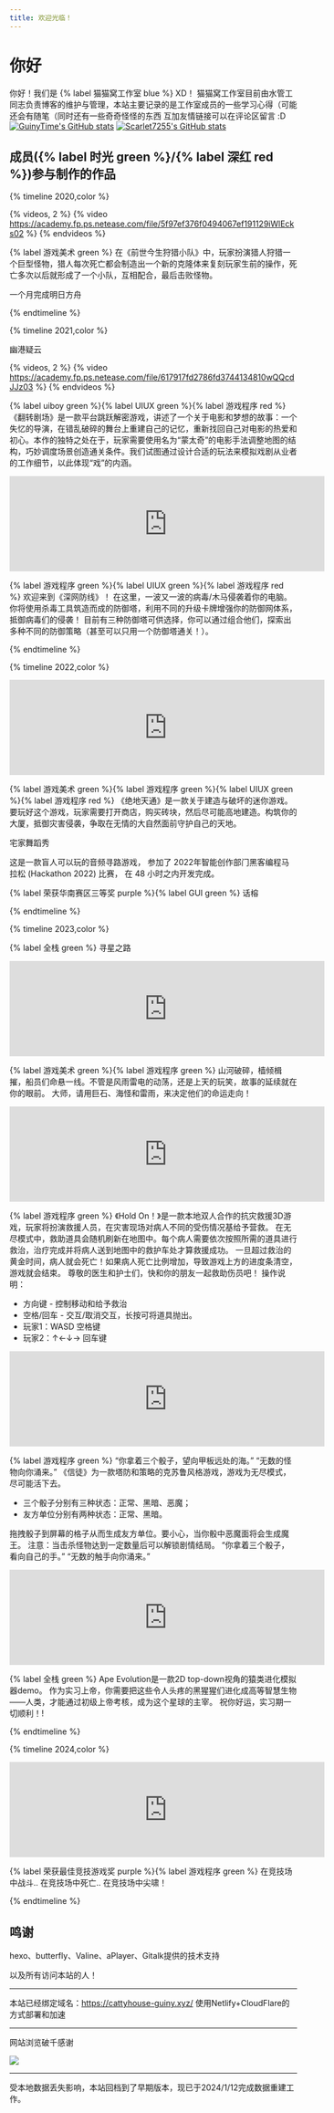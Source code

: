 ```yaml
---
title: 欢迎光临！
---
```

# 你好
你好！我们是 {% label 猫猫窝工作室 blue %} XD！
猫猫窝工作室目前由水管工同志负责博客的维护与管理，本站主要记录的是工作室成员的一些学习心得（可能还会有随笔（同时还有一些奇奇怪怪的东西
互加友情链接可以在评论区留言 :D
[![GuinyTime's GitHub stats](https://github-readme-stats.vercel.app/api?username=Guiny-Time)](https://github.com/Guiny-Time/github-readme-stats)
[![Scarlet7255's GitHub stats](https://github-readme-stats.vercel.app/api?username=Scarlet7255)](https://github.com/Scarlet7255/github-readme-stats)

##  成员({% label 时光 green %}/{% label 深红 red %})参与制作的作品

{% timeline 2020,color %}
<!-- timeline 2020网易游戏高校MINI-GAME挑战赛 -->
{% videos, 2 %}
{% video https://academy.fp.ps.netease.com/file/5f97ef376f0494067ef191129iWlEcks02 %}
{% endvideos %}

{% label 游戏美术 green %}
在《前世今生狩猎小队》中，玩家扮演猎人狩猎一个巨型怪物，猎人每次死亡都会制造出一个新的克隆体来复刻玩家生前的操作，死亡多次以后就形成了一个小队，互相配合，最后击败怪物。
<!-- endtimeline -->

<!-- timeline 西二在线第四轮考核 -->
一个月完成明日方舟
<!-- endtimeline -->
{% endtimeline %}


{% timeline 2021,color %}
<!-- timeline 西二在线第五轮考核 -->
幽港疑云
<!-- endtimeline -->

<!-- timeline 2021网易游戏高校MINI-GAME挑战赛 -->
{% videos, 2 %}
{% video https://academy.fp.ps.netease.com/file/617917fd2786fd3744134810wQQcdJJz03 %}
{% endvideos %}

{% label uiboy green %}{% label UIUX green %}{% label 游戏程序 red %}
《翻转剧场》是一款平台跳跃解密游戏，讲述了一个关于电影和梦想的故事：一个失忆的导演，在错乱破碎的舞台上重建自己的记忆，重新找回自己对电影的热爱和初心。本作的独特之处在于，玩家需要使用名为“蒙太奇”的电影手法调整地图的结构，巧妙调度场景创造通关条件。我们试图通过设计合适的玩法来模拟戏剧从业者的工作细节，以此体现“戏”的内涵。
<!-- endtimeline -->

<!-- timeline 西二在线第六轮考核 -->
<iframe frameborder="0" src="https://itch.io/embed/1343140" width="552" height="167"><a href="https://guinytime.itch.io/deep-web-defineline">Deep Web Defineline(深网防线) by Guinyの时光</a></iframe>

{% label 游戏程序 green %}{% label UIUX green %}{% label 游戏程序 red %}
欢迎来到《深网防线》！
在这里，一波又一波的病毒/木马侵袭着你的电脑。你将使用杀毒工具筑造而成的防御塔，利用不同的升级卡牌增强你的防御网体系，抵御病毒们的侵袭！
目前有三种防御塔可供选择，你可以通过组合他们，探索出多种不同的防御策略（甚至可以只用一个防御塔通关！）。
<!-- endtimeline -->
{% endtimeline %}


{% timeline 2022,color %}
<!-- timeline Ludum Dare 49 -->
<iframe frameborder="0" src="https://itch.io/embed/1224635" width="552" height="167"><a href="https://guinytime.itch.io/babel-blocks">Babel Blocks(绝地天通) by Guinyの时光</a></iframe>

{% label 游戏美术 green %}{% label 游戏程序 green %}{% label UIUX green %}{% label 游戏程序 red %}
《绝地天通》是一款关于建造与破坏的迷你游戏。
要玩好这个游戏，玩家需要打开商店，购买砖块，然后尽可能高地建造。构筑你的大厦，抵御灾害侵袭，争取在无情的大自然面前守护自己的天地。
<!-- endtimeline -->

<!-- timeline 抖音特效开发 -->

宅家舞蹈秀
<!-- endtimeline -->

<!-- timeline 字节跳动 智能创作 Hackthon2022 -->

这是⼀款盲⼈可以玩的⾳频寻路游戏， 参加了 2022年智能创作部⻔⿊客编程⻢拉松 (Hackathon 2022) ⽐赛， 在 48 ⼩时之内开发完成。
<!-- endtimeline -->

<!-- timeline 2022年中国⾼校计算机⼤赛微信⼩程序应⽤开发赛 -->

{% label 荣获华南赛区三等奖 purple %}{% label GUI green %}
话榕
<!-- endtimeline -->
{% endtimeline %}

{% timeline 2023,color %}
<!-- timeline 本科毕设 -->

{% label 全栈 green %}
寻星之路
<!-- endtimeline -->

<!-- timeline GMTK 2023 -->
<iframe frameborder="0" src="https://itch.io/embed/2162079" width="552" height="167"><a href="https://guinytime.itch.io/water-master">Water Master by Guinyの时光, TerryQwQ</a></iframe>

{% label 游戏美术 green %}{% label 游戏程序 green %}
山河破碎，樯倾楫摧，船员们命悬一线。不管是风雨雷电的动荡，还是上天的玩笑，故事的延续就在你的眼前。
大师，请用巨石、海怪和雷雨，来决定他们的命运走向！
<!-- endtimeline -->

<!-- timeline 第三届《益·游未尽》游戏开发大赛 -->
<iframe frameborder="0" src="https://itch.io/embed/2238172" width="552" height="167"><a href="https://guinytime.itch.io/hold-on-h5ver">Hold on- h5 version by Guinyの时光</a></iframe>

{% label 游戏程序 green %}
《Hold On！》是一款本地双人合作的抗灾救援3D游戏，玩家将扮演救援人员，在灾害现场对病人不同的受伤情况基给予营救。 在无尽模式中，救助道具会随机刷新在地图中。每个病人需要依次按照所需的道具进行救治，治疗完成并将病人送到地图中的救护车处才算救援成功。
一旦超过救治的黄金时间，病人就会死亡！如果病人死亡比例增加，导致游戏上方的进度条清空，游戏就会结束。 
尊敬的医生和护士们，快和你的朋友一起救助伤员吧！ 
操作说明：
- 方向键 - 控制移动和给予救治 
- 空格/回车 - 交互/取消交互，长按可将道具抛出。 
- 玩家1：WASD      空格键 
- 玩家2：↑←↓→      回车键

<!-- endtimeline -->

<!-- timeline 「BOOOM暴造」游戏创作挑战 -->
<iframe frameborder="0" src="https://itch.io/embed/2308752" width="552" height="167"><a href="https://guinytime.itch.io/believer">信徒 by Guinyの时光</a></iframe>

{% label 游戏程序 green %}
“你拿着三个骰子，望向甲板远处的海。”
“无数的怪物向你涌来。” 
《信徒》为一款塔防和策略的克苏鲁风格游戏，游戏为无尽模式，尽可能活下去。
- 三个骰子分别有三种状态：正常、黑暗、恶魔；
- 友方单位分别有两种状态：正常、黑暗。 

拖拽骰子到屏幕的格子从而生成友方单位。要小心，当你骰中恶魔面将会生成魔王。 注意：当击杀怪物达到一定数量后可以解锁剧情结局。 
“你拿着三个骰子，看向自己的手。”
 “无数的触手向你涌来。”
<!-- endtimeline -->

<!-- timeline GameDesign结课作业 -->
<iframe frameborder="0" src="https://itch.io/embed/2455630" width="552" height="167"><a href="https://guinytime.itch.io/ape-evolution">Ape Evolution by Guinyの时光</a></iframe>

{% label 全栈 green %}
Ape Evolution是一款2D top-down视角的猿类进化模拟器demo。
作为实习上帝，你需要把这些令人头疼的黑猩猩们进化成高等智慧生物——人类，才能通过初级上帝考核，成为这个星球的主宰。
祝你好运，实习期一切顺利！! 
<!-- endtimeline -->
{% endtimeline %}

{% timeline 2024,color %}

<!-- timeline Global Game Jam HongKong 2024 -->
<iframe frameborder="0" src="https://itch.io/embed/2499917" width="552" height="167"><a href="https://guinytime.itch.io/cluckcluck">CluckCluck by Guinyの时光</a></iframe>

{% label 荣获最佳竞技游戏奖 purple %}{% label 游戏程序 green %}
在竞技场中战斗..
在竞技场中死亡..
在竞技场中尖啸！

<!-- endtimeline -->
{% endtimeline %}


## 鸣谢
hexo、butterfly、Valine、aPlayer、Gitalk提供的技术支持

以及所有访问本站的人！

***

本站已经绑定域名：https://cattyhouse-guiny.xyz/
使用Netlify+CloudFlare的方式部署和加速

***

网站浏览破千感谢

![](https://raw.githubusercontent.com/Guiny-Time/PictureBed/main/dame20210704140927.png)

***

受本地数据丢失影响，本站回档到了早期版本，现已于2024/1/12完成数据重建工作。